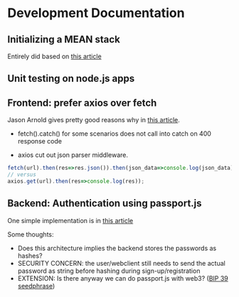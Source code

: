 # Development Documentation

## Initializing a MEAN stack

Entirely did based on [this article](https://dev.to/felberto/initial-project-setup-of-a-mean-stack-p89)

## Unit testing on node.js apps

## Frontend: prefer axios over fetch

Jason Arnold gives pretty good reasons why in [this article](https://medium.com/@thejasonfile/fetch-vs-axios-js-for-making-http-requests-2b261cdd3af5).

- fetch().catch() for some scenarios does not call into catch on 400 response code

- axios cut out json parser middleware.

```js
fetch(url).then(res=>res.json()).then(json_data=>console.log(json_data));
// versus
axios.get(url).then(res=>console.log(res));
```

## Backend: Authentication using passport.js

One simple implementation is in [this article](https://www.freecodecamp.org/news/learn-how-to-handle-authentication-with-node-using-passport-js-4a56ed18e81e/)

Some thoughts:
- Does this architecture implies the backend stores the passwords as hashes?
- SECURITY CONCERN: the user/webclient still needs to send the actual password as string before hashing during sign-up/registration
- EXTENSION: Is there anyway we can do passport.js with web3? ([BIP 39 seedphrase](https://github.com/bitcoinjs/bip39))